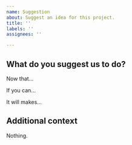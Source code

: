 ```yaml
---
name: Suggestion
about: Suggest an idea for this project.
title: ''
labels: ''
assignees: ''

---
```


## What do you suggest us to do?

<!--A clear and concise description of what you want to happen.-->
Now that...

If you can...

It will makes...

## Additional context

Nothing.
